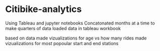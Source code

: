 # Citibike-analytics
Using Tableau and jupyter notebooks
Concatonated months at a time to make quarters of data
loaded data in tableau workbook

based on data made vizualizations for age vs how many rides
made vizualizations for most popoular start and end stations
